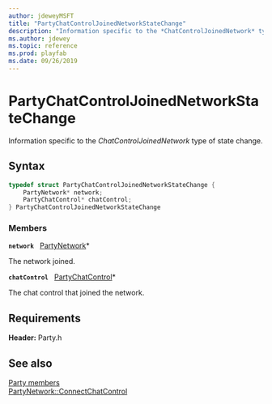 ```yaml
---
author: jdeweyMSFT
title: "PartyChatControlJoinedNetworkStateChange"
description: "Information specific to the *ChatControlJoinedNetwork* type of state change."
ms.author: jdewey
ms.topic: reference
ms.prod: playfab
ms.date: 09/26/2019
---
```


# PartyChatControlJoinedNetworkStateChange  

Information specific to the *ChatControlJoinedNetwork* type of state change.  

## Syntax  
  
```cpp
typedef struct PartyChatControlJoinedNetworkStateChange {  
    PartyNetwork* network;  
    PartyChatControl* chatControl;  
} PartyChatControlJoinedNetworkStateChange  
```
  
### Members  
  
**`network`** &nbsp; [PartyNetwork](../classes/PartyNetwork/partynetwork.md)*  
  
The network joined.
  
**`chatControl`** &nbsp; [PartyChatControl](../classes/PartyChatControl/partychatcontrol.md)*  
  
The chat control that joined the network.
  
  
## Requirements  
  
**Header:** Party.h
  
## See also  
[Party members](../party_members.md)  
[PartyNetwork::ConnectChatControl](../classes/PartyNetwork/methods/partynetwork_connectchatcontrol.md)
  
  
